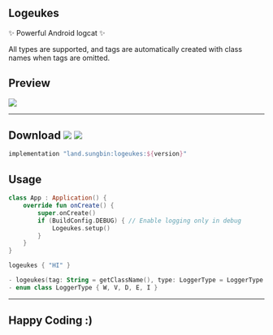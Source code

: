 ## Logeukes

✨ Powerful Android logcat ✨

All types are supported, and tags are automatically created with class names when tags are omitted.

## Preview

![](https://raw.githubusercontent.com/sungbin5304/PrettyLogger/master/images/PrettyLogger.png)

---

## Download [![](https://img.shields.io/maven-central/v/land.sungbin/logeukes)](https://search.maven.org/artifact/land.sungbin/logeukes) ![](https://img.shields.io/badge/API-1%2B-brightgreen.svg)

```groovy
implementation "land.sungbin:logeukes:${version}"
```

## Usage

```kotlin
class App : Application() {
    override fun onCreate() {
        super.onCreate()
        if (BuildConfig.DEBUG) { // Enable logging only in debug
            Logeukes.setup()
        }
    }
}
```

```kotlin
logeukes { "HI" }

- logeukes(tag: String = getClassName(), type: LoggerType = LoggerType.D, content: () -> Any?)
- enum class LoggerType { W, V, D, E, I }
```

---

## Happy Coding :)
